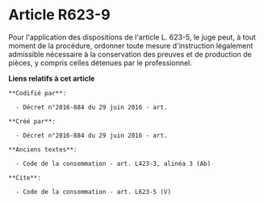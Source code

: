 # Article R623-9

Pour l'application des dispositions de l'article L. 623-5, le juge peut, à tout moment de la procédure, ordonner toute mesure
d'instruction légalement admissible nécessaire à la conservation des preuves et de production de pièces, y compris celles
détenues par le professionnel.

**Liens relatifs à cet article**

	**Codifié par**:

	  - Décret n°2016-884 du 29 juin 2016 - art.

	**Créé par**:

	  - Décret n°2016-884 du 29 juin 2016 - art.

	**Anciens textes**:

	  - Code de la consommation - art. L423-3, alinéa 3 (Ab)

	**Cite**:

	  - Code de la consommation - art. L623-5 (V)
